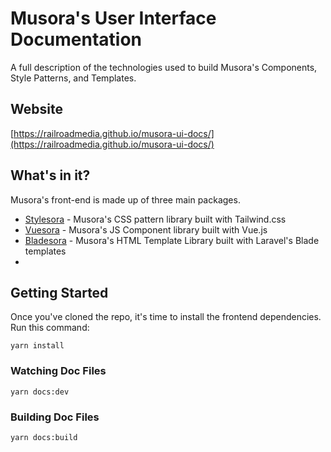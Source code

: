 # Musora's User Interface Documentation

A full description of the technologies used to build Musora's Components, Style Patterns, and Templates.

## Website

[https://railroadmedia.github.io/musora-ui-docs/](https://railroadmedia.github.io/musora-ui-docs/)

## What's in it?

Musora's front-end is made up of three main packages. 

- [Stylesora](https://github.com/railroadmedia/stylesora) - Musora's CSS pattern library built with Tailwind.css
- [Vuesora](https://github.com/railroadmedia/vuesora) - Musora's JS Component library built with Vue.js
- [Bladesora](https://github.com/railroadmedia/bladesora) - Musora's HTML Template Library built with Laravel's Blade templates
- 
## Getting Started

Once you've cloned the repo, it's time to install the frontend dependencies. Run this command:

`yarn install`

### Watching Doc Files

`yarn docs:dev`

### Building Doc Files

`yarn docs:build`
